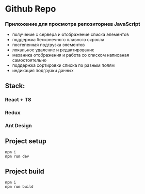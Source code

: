 # Github Repo

### Приложение для просмотра репозиториев JavaScript


- получение с сервера и отображение списка элементов
- поддержка бесконечного плавного скролла
- постепенная подгрузка элементов
- локальное удаление и редактирование
- механика отображения и работа со списком написаная самостоятельно
- поддержка сортировки списка по разным полям
- индикация подгрузки данных

## Stack:

### React + TS
### Redux
### Ant Design

## Project setup
```
npm i
npm run dev
```

## Project build
```
npm i
npm run build
```
